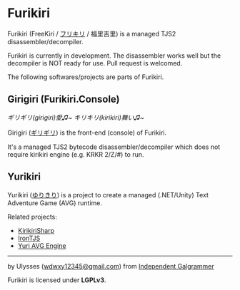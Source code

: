 # Furikiri

Furikiri (FreeKiri / [フリキリ](https://ja.wikipedia.org/wiki/%E3%83%95%E3%83%AA%E3%82%AF%E3%83%AA#OVA) / 福里吉里) is a managed TJS2 disassembler/decompiler.

Furikiri is currently in development. The disassembler works well but the decompiler is NOT ready for use. Pull request is welcomed.

The following softwares/projects are parts of Furikiri.

## Girigiri (Furikiri.Console)
*ギリギリ(girigiri)愛♫~ キリキリ(kirikiri)舞い♫~*

Girigiri ([ギリギリ](https://youtu.be/dQLG0lwe_RM)) is the front-end (console) of Furikiri. 

It's a managed TJS2 bytecode disassembler/decompiler which does not require kirikiri engine (e.g. KRKR 2/Z/#) to run.

## Yurikiri

Yurikiri ([ゆりきり](https://www.youtube.com/watch?v=NRAXFjvhnRc)) is a project to create a managed (.NET/Unity) Text Adventure Game (AVG) runtime. 

Related projects:
* [KirikiriSharp](https://github.com/Project-AZUSA/KirikiriSharp)
* [IronTJS](https://github.com/Project-AZUSA/IronTJS)
* [Yuri AVG Engine](https://github.com/Project-AZUSA/YuriAVGEngine)

---

by Ulysses (wdwxy12345@gmail.com) from [Independent Galgrammer](https://github.com/galgrammer) 

Furikiri is licensed under **LGPLv3**.